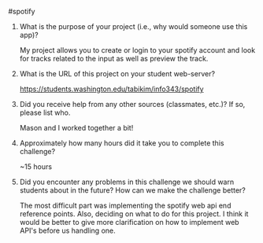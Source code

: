 #spotify

1. What is the purpose of your project (i.e., why would someone use this app)?

	My project allows you to create or login to your spotify account and look for tracks related to the input as well as preview the track.

2. What is the URL of this project on your student web-server?

	https://students.washington.edu/tabikim/info343/spotify

3. Did you receive help from any other sources (classmates, etc.)? If so, please list who.

	Mason and I worked together a bit!

4. Approximately how many hours did it take you to complete this challenge?

	~15 hours

5. Did you encounter any problems in this challenge we should warn students about in the future? How can we make the challenge better?
	
	The most difficult part was implementing the spotify web api end reference points. Also, deciding on what to do for this project. I think it would be better to give more clarification on how to implement web API's before us handling one. 

